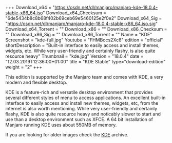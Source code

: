 +++
Download_x64 = "https://osdn.net/dl/manjaro/manjaro-kde-18.0.4-stable-x86_64.iso"
Download_x64_Checksum = "6de5434b8c8b68f402b69ceb69e5460125e2f0e2"
Download_x64_Sig = "https://osdn.net/dl/manjaro/manjaro-kde-18.0.4-stable-x86_64.iso.sig"
Download_x64_Torrent = ""
Download_x86 = ""
Download_x86_Checksum = ""
Download_x86_Sig = ""
Download_x86_Torrent = ""
Name = "KDE"
Screenshot = "kde-full.jpg"
Youtube = "FHMBocs2Xc8"
edition = "official"
shortDescription = "Built-in interface to easily access and install themes, widgets, etc. While very user-friendly and certainly flashy, is also quite resource heavy"
Thumbnail = "kde.jpg"
Version = "18.0.4"
date = "12.03.2019T12:36:00+01:00"
title = "KDE Stable"
type="download-edition"
weight = "2"
+++

This edition is supported by the Manjaro team and comes with KDE, a very modern and flexible desktop.

KDE is a feature-rich and versatile desktop environment that provides several different styles of menu to access applications. An excellent built-in interface to easily access and install new themes, widgets, etc, from the internet is also worth mentioning. While very user-friendly and certainly flashy, KDE is also quite resource heavy and noticably slower to start and use than a desktop environment such as XFCE. A 64 bit installation of Manjaro running KDE uses about 550MB of memory.

If you are looking for older images check the [KDE](https://osdn.net/projects/manjaro/storage/z_release_archive/kde) archive.
